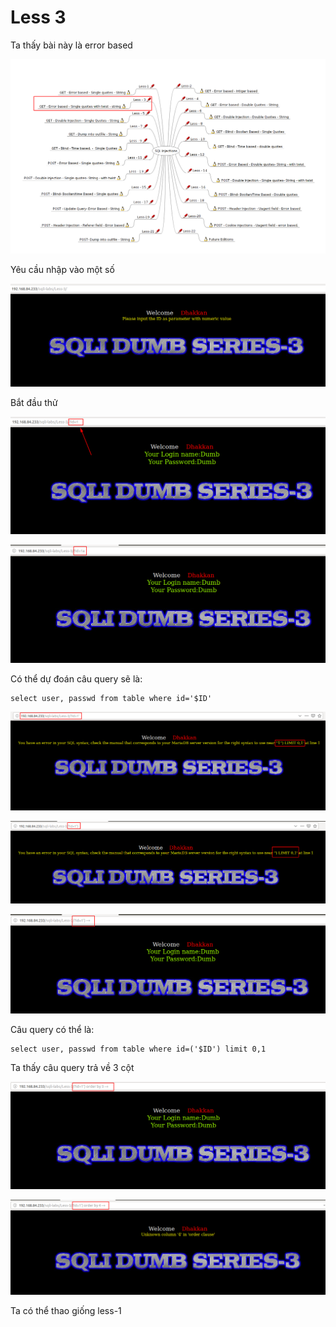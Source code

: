 # Less 3

Ta thấy bài này là error based

![](../images/sqli-labs/Less-3/1.png)

Yêu cầu nhập vào một số

![](../images/sqli-labs/Less-3/2.png)

Bắt đầu thử

![](../images/sqli-labs/Less-3/3.png)

![](../images/sqli-labs/Less-3/5.png)

Có thể dự đoán câu query sẽ là:

```
select user, passwd from table where id='$ID'
```

![](../images/sqli-labs/Less-3/4.png)

![](../images/sqli-labs/Less-3/6.png)

![](../images/sqli-labs/Less-3/7.png)

Câu query có thể là:

```
select user, passwd from table where id=('$ID') limit 0,1
```

Ta thấy câu query trả về 3 cột

![](../images/sqli-labs/Less-3/8.png)

![](../images/sqli-labs/Less-3/9.png)

Ta có thể thao giống less-1